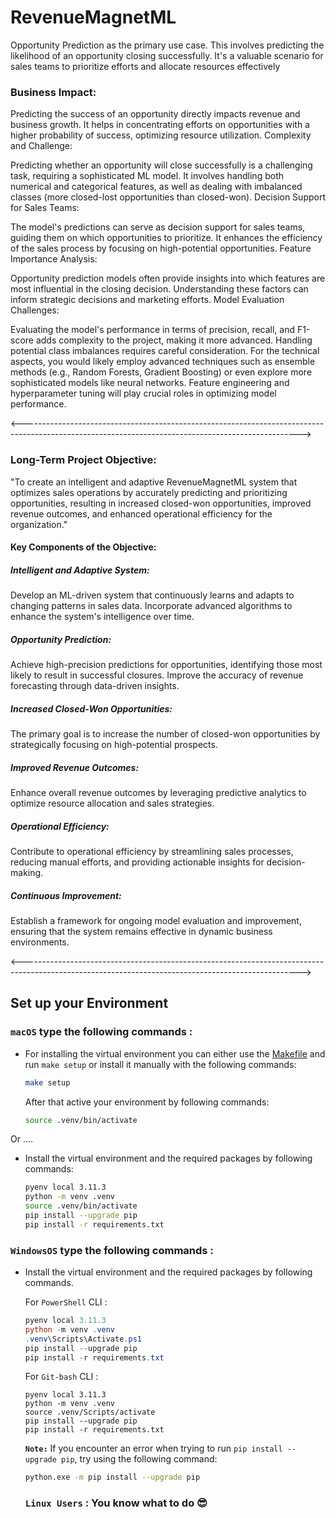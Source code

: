 # RevenueMagnetML

Opportunity Prediction as the primary use case. This involves predicting the likelihood of an opportunity closing successfully. It's a valuable scenario for sales teams to prioritize efforts and allocate resources effectively

### Business Impact:

Predicting the success of an opportunity directly impacts revenue and business growth.
It helps in concentrating efforts on opportunities with a higher probability of success, optimizing resource utilization.
Complexity and Challenge:

Predicting whether an opportunity will close successfully is a challenging task, requiring a sophisticated ML model.
It involves handling both numerical and categorical features, as well as dealing with imbalanced classes (more closed-lost opportunities than closed-won).
Decision Support for Sales Teams:

The model's predictions can serve as decision support for sales teams, guiding them on which opportunities to prioritize.
It enhances the efficiency of the sales process by focusing on high-potential opportunities.
Feature Importance Analysis:

Opportunity prediction models often provide insights into which features are most influential in the closing decision.
Understanding these factors can inform strategic decisions and marketing efforts.
Model Evaluation Challenges:

Evaluating the model's performance in terms of precision, recall, and F1-score adds complexity to the project, making it more advanced.
Handling potential class imbalances requires careful consideration.
For the technical aspects, you would likely employ advanced techniques such as ensemble methods (e.g., Random Forests, Gradient Boosting) or even explore more sophisticated models like neural networks. Feature engineering and hyperparameter tuning will play crucial roles in optimizing model performance.

<--------------------------------------------------------------------------------------------------------------------------------------------------->

### **Long-Term Project Objective:**

"To create an intelligent and adaptive RevenueMagnetML system that optimizes sales operations by accurately predicting and prioritizing opportunities, resulting in increased closed-won opportunities, improved revenue outcomes, and enhanced operational efficiency for the organization."

#### Key Components of the Objective:

##### Intelligent and Adaptive System:</br>
Develop an ML-driven system that continuously learns and adapts to changing patterns in sales data.
Incorporate advanced algorithms to enhance the system's intelligence over time.

##### Opportunity Prediction:</br>
Achieve high-precision predictions for opportunities, identifying those most likely to result in successful closures.
Improve the accuracy of revenue forecasting through data-driven insights.

##### Increased Closed-Won Opportunities:</br>
The primary goal is to increase the number of closed-won opportunities by strategically focusing on high-potential prospects.

##### Improved Revenue Outcomes:</br>
Enhance overall revenue outcomes by leveraging predictive analytics to optimize resource allocation and sales strategies.

##### Operational Efficiency:</br>
Contribute to operational efficiency by streamlining sales processes, reducing manual efforts, and providing actionable insights for decision-making.

##### Continuous Improvement:</br>
Establish a framework for ongoing model evaluation and improvement, ensuring that the system remains effective in dynamic business environments.

<--------------------------------------------------------------------------------------------------------------------------------------------------->

## Set up your Environment


### **`macOS`** type the following commands : 

- For installing the virtual environment you can either use the [Makefile](Makefile) and run `make setup` or install it manually with the following commands:

     ```BASH
    make setup
    ```
    After that active your environment by following commands:
    ```BASH
    source .venv/bin/activate
    ```
Or ....
- Install the virtual environment and the required packages by following commands:

    ```BASH
    pyenv local 3.11.3
    python -m venv .venv
    source .venv/bin/activate
    pip install --upgrade pip
    pip install -r requirements.txt
    ```
    
### **`WindowsOS`** type the following commands :

- Install the virtual environment and the required packages by following commands.

   For `PowerShell` CLI :

    ```PowerShell
    pyenv local 3.11.3
    python -m venv .venv
    .venv\Scripts\Activate.ps1
    pip install --upgrade pip
    pip install -r requirements.txt
    ```

    For `Git-bash` CLI :
    ```
    pyenv local 3.11.3
    python -m venv .venv
    source .venv/Scripts/activate
    pip install --upgrade pip
    pip install -r requirements.txt
    ```

    **`Note:`**
    If you encounter an error when trying to run `pip install --upgrade pip`, try using the following command:
    ```Bash
    python.exe -m pip install --upgrade pip
    ```

    ### **`Linux Users`**  : You know what to do :sunglasses:
